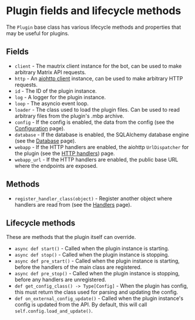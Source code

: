 # Plugin fields and lifecycle methods

The `Plugin` base class has various lifecycle methods and properties that may be
useful for plugins.

## Fields

* `client` - The mautrix client instance for the bot, can be used to make
  arbitrary Matrix API requests.
* `http` - An [aiohttp client] instance, can be used to make arbitrary HTTP
  requests.
* `id` - The ID of the plugin instance.
* `log` - A logger for the plugin instance.
* `loop` - The asyncio event loop.
* `loader` - The class used to load the plugin files. Can be used to read
  arbitrary files from the plugin's .mbp archive.
* `config` - If the config is enabled, the data from the config (see
  the [Configuration] page).
* `database` - If the database is enabled, the SQLAlchemy database engine (see
  the [Database] page).
* `webapp` - If the HTTP handlers are enabled, the aiohttp `UrlDispatcher` for
  the plugin (see the [HTTP handlers]) page.
* `webapp_url` - If the HTTP handlers are enabled, the public base URL where the
  endpoints are exposed.

[aiohttp client]: https://docs.aiohttp.org/en/stable/client.html
[Configuration]: ../configuration.md
[Database]: <> (../database.md)
[HTTP handlers]: ../handlers/web.md

## Methods

* `register_handler_class(object)` - Register another object where handlers are
  read from (see the [Handlers](../handlers/index.md) page).

## Lifecycle methods

These are methods that the plugin itself can override.

* `async def start()` - Called when the plugin instance is starting.
* `async def stop()` - Called when the plugin instance is stopping.
* `async def pre_start()` - Called when the plugin instance is starting, before
  the handlers of the main class are registered.
* `async def pre_stop()` - Called when the plugin instance is stopping, before
  any handlers are unregistered.
* `def get_config_class() -> Type[Config]` - When the plugin has config, this
  must return the class used for parsing and updating the config.
* `def on_external_config_update()` - Called when the plugin instance's config
  is updated from the API. By default, this will
  call `self.config.load_and_update()`.
